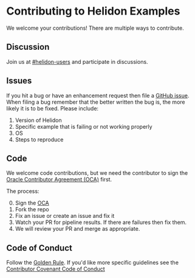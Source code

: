 # Contributing to Helidon Examples

We welcome your contributions! There are multiple ways to contribute.

## Discussion

Join us at [#helidon-users](http://slack.helidon.io) and participate in discussions.

## Issues

If you hit a bug or have an enhancement request then file a [GitHub issue](https://github.com/helidon-io/helidon-examples/issues).
When filing a bug remember that the better written the bug is, the more likely it is to be fixed. Please include:

1. Version of Helidon
2. Specific example that is failing or not working properly
3. OS
4. Steps to reproduce

## Code

We welcome code contributions, but we need the contributor to sign the [Oracle Contributor Agreement (OCA)](https://oca.opensource.oracle.com) first.

The process:

0. Sign the [OCA](https://oca.opensource.oracle.com)
1. Fork the repo
2. Fix an issue or create an issue and fix it
3. Watch your PR for pipeline results. If there are failures then fix them.
4. We will review your PR and merge as appropriate.

## Code of Conduct

Follow the [Golden Rule](https://en.wikipedia.org/wiki/Golden_Rule). If
you'd like more specific guidelines see the
[Contributor Covenant Code of Conduct](https://www.contributor-covenant.org/version/1/4/code-of-conduct.html)
